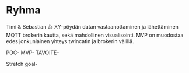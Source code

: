 # Ryhma
Timi & Sebastian 👍
XY-pöydän datan vastaanottaminen ja lähettäminen MQTT brokerin kautta, sekä mahdollinen visualisointi.
MVP on muodostaa edes jonkunlainen yhteys twincatin ja brokerin välillä.

POC-
MVP-
TAVOITE-

Stretch goal-
